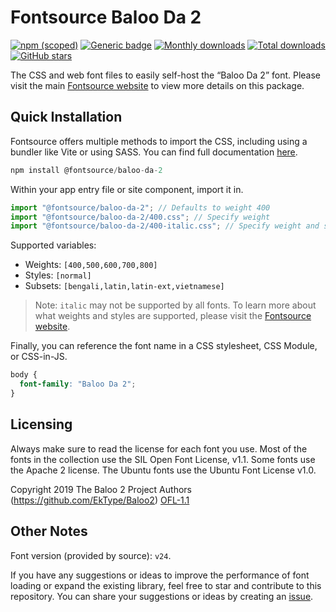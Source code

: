# Fontsource Baloo Da 2

[![npm (scoped)](https://img.shields.io/npm/v/@fontsource/baloo-da-2?color=brightgreen)](https://www.npmjs.com/package/@fontsource/baloo-da-2) [![Generic badge](https://img.shields.io/badge/fontsource-passing-brightgreen)](https://github.com/fontsource/fontsource) [![Monthly downloads](https://badgen.net/npm/dm/@fontsource/baloo-da-2)](https://github.com/fontsource/fontsource) [![Total downloads](https://badgen.net/npm/dt/@fontsource/baloo-da-2)](https://github.com/fontsource/fontsource) [![GitHub stars](https://img.shields.io/github/stars/fontsource/fontsource.svg?style=social&label=Star)](https://github.com/fontsource/fontsource/stargazers)

The CSS and web font files to easily self-host the “Baloo Da 2” font. Please visit the main [Fontsource website](https://fontsource.org/fonts/baloo-da-2) to view more details on this package.

## Quick Installation

Fontsource offers multiple methods to import the CSS, including using a bundler like Vite or using SASS. You can find full documentation [here](https://fontsource.org/docs/getting-started/introduction).

```javascript
npm install @fontsource/baloo-da-2
```

Within your app entry file or site component, import it in.

```javascript
import "@fontsource/baloo-da-2"; // Defaults to weight 400
import "@fontsource/baloo-da-2/400.css"; // Specify weight
import "@fontsource/baloo-da-2/400-italic.css"; // Specify weight and style
```

Supported variables:
- Weights: `[400,500,600,700,800]`
- Styles: `[normal]`
- Subsets: `[bengali,latin,latin-ext,vietnamese]`

> Note: `italic` may not be supported by all fonts. To learn more about what weights and styles are supported, please visit the [Fontsource website](https://fontsource.org/fonts/baloo-da-2).

Finally, you can reference the font name in a CSS stylesheet, CSS Module, or CSS-in-JS.

```css
body {
  font-family: "Baloo Da 2";
}
```

## Licensing
Always make sure to read the license for each font you use. Most of the fonts in the collection use the SIL Open Font License, v1.1. Some fonts use the Apache 2 license. The Ubuntu fonts use the Ubuntu Font License v1.0.

Copyright 2019 The Baloo 2 Project Authors (https://github.com/EkType/Baloo2)
[OFL-1.1](http://scripts.sil.org/OFL)

## Other Notes
Font version (provided by source): `v24`.

If you have any suggestions or ideas to improve the performance of font loading or expand the existing library, feel free to star and contribute to this repository. You can share your suggestions or ideas by creating an [issue](https://github.com/fontsource/fontsource/issues).
